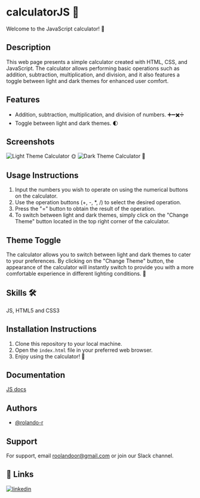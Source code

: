 # calculatorJS 🧮

Welcome to the JavaScript calculator! 🎉

## Description

This web page presents a simple calculator created with HTML, CSS, and JavaScript. The calculator allows performing basic operations such as addition, subtraction, multiplication, and division, and it also features a toggle between light and dark themes for enhanced user comfort.

## Features

- Addition, subtraction, multiplication, and division of numbers. ➕➖✖️➗
- Toggle between light and dark themes. 🌓

## Screenshots

![Light Theme Calculator](https://i.postimg.cc/fSspGbfp/Captura-de-pantalla-2023-08-07-153400.png) 🌞
![Dark Theme Calculator](https://i.postimg.cc/sGJqsRnX/Captura-de-pantalla-2023-08-07-153413.png) 🌚

## Usage Instructions

1. Input the numbers you wish to operate on using the numerical buttons on the calculator.
2. Use the operation buttons (+, -, *, /) to select the desired operation.
3. Press the "=" button to obtain the result of the operation.
4. To switch between light and dark themes, simply click on the "Change Theme" button located in the top right corner of the calculator.

## Theme Toggle

The calculator allows you to switch between light and dark themes to cater to your preferences. By clicking on the "Change Theme" button, the appearance of the calculator will instantly switch to provide you with a more comfortable experience in different lighting conditions. 🔄

## Skills 🛠
  JS, HTML5 and CSS3

## Installation Instructions

1. Clone this repository to your local machine.
2. Open the `index.html` file in your preferred web browser.
3. Enjoy using the calculator! 🚀

## Documentation

[JS docs](https://developer.mozilla.org/es/docs/Web/JavaScript)

## Authors

- [@rolando-r](https://www.github.com/rolando-r)

## Support

For support, email roolandoor@gmail.com or join our Slack channel.

## 🔗 Links
[![linkedin](https://img.shields.io/badge/linkedin-0A66C2?style=for-the-badge&logo=linkedin&logoColor=white)](https://www.linkedin.com/in/rolando-rodriguez-garcia)
